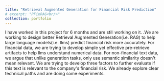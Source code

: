 ```yaml
---
title: "Retrieval Augmented Generation for Financial Risk Prediction"
# excerpt: "PFinRAG<br/>"
collection: portfolio
---
```


I have worked in this project for 6 months and are still working on it. .We are working to design better Retrieval Augmented Generation(i.e. RAG) to help large language models(i.e. llms) predict financial risk more accurately. For financial data, we are trying to develop simple yet effective pre-retrieve artifacts to help llms understand numerical data. For non-financial text data, we argue that unlike generation tasks, only use semantic similarity doesn't mean relevant. We are trying to develop three factors to further evaluate if this text is relevant to the company's financial risk. We already explore clear technical paths and are doing some experiments.
